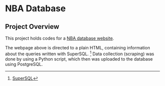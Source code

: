 # NBA Database

## Project Overview
This project holds codes for a [NBA database website](https://pasca-l.github.io/nba-database/index.html).

The webpage above is directed to a plain HTML, containing information about the queries written with SuperSQL. [^supersql] Data collection (scraping) was done by using a Python script, which then was uploaded to the database using PostgreSQL.

[^supersql]: [SuperSQL](http://ssqldev.db.ics.keio.ac.jp)
